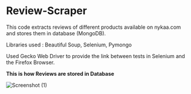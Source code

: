 # Review-Scraper

This code extracts reviews of different products available on nykaa.com and stores them in database (MongoDB).

Libraries used : Beautiful Soup, Selenium, Pymongo

Used Gecko Web Driver to provide the link between tests in Selenium and the Firefox Browser.

**This is how Reviews are stored in Database**

![Screenshot (1)](https://user-images.githubusercontent.com/46068562/90311265-b8bead80-df16-11ea-86ac-2a109838127d.png)

